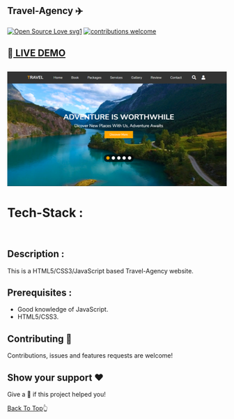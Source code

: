 ## Travel-Agency ✈️

[![Open Source Love svg1](https://badges.frapsoft.com/os/v1/open-source.svg?v=103)]()
[![contributions welcome](https://img.shields.io/badge/contributions-welcome-brightgreen.svg?style=flat)]()

## 🔴<a id="demo" href="https://sandeeprawat28.github.io/Travel-Agency/" target=""> LIVE DEMO </a>

## <img src="https://github.com/sandeeprawat28/Travel-Agency/blob/master/demo.png" target="_blank">

# Tech-Stack :
<img alt="" src="https://img.shields.io/badge/HTML5-E34F26?style=for-the-badge&logo=html5&logoColor=white"/> <img alt="" src="https://img.shields.io/badge/CSS3-1572B6?style=for-the-badge&logo=css3&logoColor=white"/> <img alt="" src="https://img.shields.io/badge/JavaScript-F7DF1E?style=for-the-badge&logo=javascript&logoColor=black"/>

## Description :
This is a HTML5/CSS3/JavaScript based Travel-Agency website.
 
## Prerequisites :
- Good knowledge of JavaScript.
- HTML5/CSS3.

## Contributing 💚
Contributions, issues and features requests are welcome!

## Show your support ❤️
Give a 🌟 if this project helped you!

[Back To Top](#demo)👆
